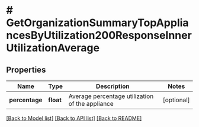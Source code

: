 # # GetOrganizationSummaryTopAppliancesByUtilization200ResponseInnerUtilizationAverage

## Properties

Name | Type | Description | Notes
------------ | ------------- | ------------- | -------------
**percentage** | **float** | Average percentage utilization of the appliance | [optional]

[[Back to Model list]](../../README.md#models) [[Back to API list]](../../README.md#endpoints) [[Back to README]](../../README.md)
